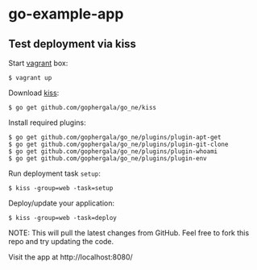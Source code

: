 # go-example-app

## Test deployment via kiss

Start [vagrant](https://www.vagrantup.com/) box:

```
$ vagrant up
```

Download [kiss](https://github.com/gophergala/go_ne/):

```
$ go get github.com/gophergala/go_ne/kiss
```

Install required plugins:

```
$ go get github.com/gophergala/go_ne/plugins/plugin-apt-get
$ go get github.com/gophergala/go_ne/plugins/plugin-git-clone
$ go get github.com/gophergala/go_ne/plugins/plugin-whoami
$ go get github.com/gophergala/go_ne/plugins/plugin-env
```

Run deployment task `setup`:

```
$ kiss -group=web -task=setup
```

Deploy/update your application:

```
$ kiss -group=web -task=deploy
```

NOTE: This will pull the latest changes from GitHub. Feel free to fork this repo and try updating the code.

Visit the app at http://localhost:8080/
